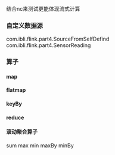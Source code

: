 
结合nc来测试更能体现流式计算

### 自定义数据源
com.ibli.flink.part4.SourceFromSelfDefind
com.ibli.flink.part4.SensorReading

### 算子

#### map
#### flatmap
#### keyBy
#### reduce
#### 滚动聚合算子 
sum max min maxBy minBy


